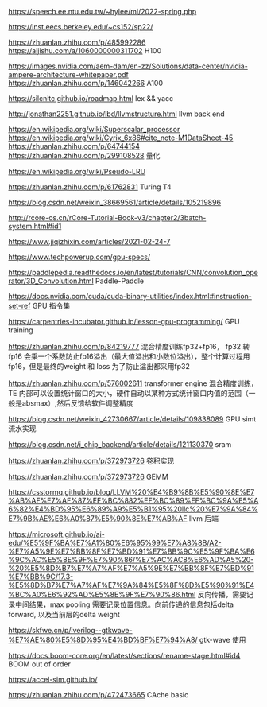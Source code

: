 https://speech.ee.ntu.edu.tw/~hylee/ml/2022-spring.php  

https://inst.eecs.berkeley.edu/~cs152/sp22/  

https://zhuanlan.zhihu.com/p/485992286  https://aijishu.com/a/1060000000311702  H100  

https://images.nvidia.com/aem-dam/en-zz/Solutions/data-center/nvidia-ampere-architecture-whitepaper.pdf  https://zhuanlan.zhihu.com/p/146042266 A100

https://silcnitc.github.io/roadmap.html  lex && yacc  

http://jonathan2251.github.io/lbd/llvmstructure.html  llvm back end  


https://en.wikipedia.org/wiki/Superscalar_processor  
https://en.wikipedia.org/wiki/Cyrix_6x86#cite_note-M1DataSheet-45  
https://zhuanlan.zhihu.com/p/64744154  https://zhuanlan.zhihu.com/p/299108528 量化  

https://en.wikipedia.org/wiki/Pseudo-LRU  

https://zhuanlan.zhihu.com/p/61762831 Turing T4  

https://blog.csdn.net/weixin_38669561/article/details/105219896  

http://rcore-os.cn/rCore-Tutorial-Book-v3/chapter2/3batch-system.html#id1  

https://www.jiqizhixin.com/articles/2021-02-24-7  


https://www.techpowerup.com/gpu-specs/  

https://paddlepedia.readthedocs.io/en/latest/tutorials/CNN/convolution_operator/3D_Convolution.html  Paddle-Paddle

https://docs.nvidia.com/cuda/cuda-binary-utilities/index.html#instruction-set-ref GPU 指令集

https://carpentries-incubator.github.io/lesson-gpu-programming/ GPU training

https://zhuanlan.zhihu.com/p/84219777  混合精度训练fp32+fp16， fp32 转fp16 会乘一个系数防止fp16溢出（最大值溢出和小数位溢出），整个计算过程用fp16，但是最终的weight 和 loss 为了防止溢出都采用fp32

https://zhuanlan.zhihu.com/p/576002611 transformer engine 混合精度训练， TE 内部可以设置统计窗口的大小，硬件自动以某种方式统计窗口内值的范围（一般是absmax）,然后反馈给软件调整精度

https://blog.csdn.net/weixin_42730667/article/details/109838089 GPU simt 流水实现

https://blog.csdn.net/i_chip_backend/article/details/121130370 sram

https://zhuanlan.zhihu.com/p/372973726 卷积实现

https://zhuanlan.zhihu.com/p/372973726 GEMM

https://csstormq.github.io/blog/LLVM%20%E4%B9%8B%E5%90%8E%E7%AB%AF%E7%AF%87%EF%BC%882%EF%BC%89%EF%BC%9A%E5%A6%82%E4%BD%95%E6%89%A9%E5%B1%95%20llc%20%E7%9A%84%E7%9B%AE%E6%A0%87%E5%90%8E%E7%AB%AF  llvm 后端


https://microsoft.github.io/ai-edu/%E5%9F%BA%E7%A1%80%E6%95%99%E7%A8%8B/A2-%E7%A5%9E%E7%BB%8F%E7%BD%91%E7%BB%9C%E5%9F%BA%E6%9C%AC%E5%8E%9F%E7%90%86/%E7%AC%AC8%E6%AD%A5%20-%20%E5%8D%B7%E7%A7%AF%E7%A5%9E%E7%BB%8F%E7%BD%91%E7%BB%9C/17.3-%E5%8D%B7%E7%A7%AF%E7%9A%84%E5%8F%8D%E5%90%91%E4%BC%A0%E6%92%AD%E5%8E%9F%E7%90%86.html  反向传播，需要记录中间结果，max pooling 需要记录位置信息。向前传递的信息包括delta forward, 以及当前层的delta weight

https://skfwe.cn/p/iverilog--gtkwave-%E7%AE%80%E5%8D%95%E4%BD%BF%E7%94%A8/ gtk-wave 使用

https://docs.boom-core.org/en/latest/sections/rename-stage.html#id4  BOOM out of order

https://accel-sim.github.io/

https://zhuanlan.zhihu.com/p/472473665 CAche basic
